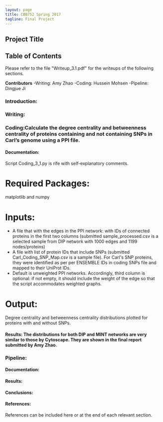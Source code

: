 ```yaml
---
layout: page
title: CBB752 Spring 2017
tagline: Final Project
---
```


Project Title
------------------


Table of Contents
-----------------------

Please refer to the file "Writeup_3.1.pdf" for the writeups of the following sections. 



**Contributors**
 -Writing: Amy Zhao
 -Coding: Hussein Mohsen
 -Pipeline: Dingjue Ji

### Introduction:





### Writing:








### Coding:Calculate the degree centrality and betweenness centrality of proteins containing and not containing SNPs in Carl’s genome using a PPI file.

#### Documentation: 

Script Coding_3_1.py is rife with self-explanatory comments.

Required Packages:
==================
matplotlib and numpy


Inputs:
======= 
- A file that with the edges in the PPI network: with IDs of connected proteins in the first two columns (submitted sample_processed.csv is a selected sample from DIP network with 1000 edges and 1199 nodes/proteins)
- A file with list of protein IDs that include SNPs (submitted Carl_Coding_SNP_Map.csv is a sample file). For Carl's SNP proteins, they were identified as per per ENSEMBLE IDs in coding SNPs file and mapped to their UniProt IDs.
- Default is unweighted PPI networks. Accordingly, third column is optional: if not empty, it should include the weight of the edge so that the script accommodates weighted graphs.

Output:
=======

Degree centrality and betweenness centrality distributions plotted for proteins with and without SNPs.



#### Results: The distributions for both DIP and MINT networks are very similar to those by Cytoscape. They are shown in the final report submitted by Amy Zhao.



### Pipeline:


#### Documentation:


#### Results:









#### Conclusions:








#### References:

 References can be included here or at the end of each relevant section.
 
 
